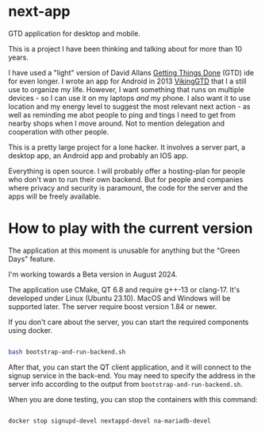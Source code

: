 # next-app
GTD application for desktop and mobile.

This is a project I have been thinking and talking about for more than 10 years.

I have used a "light" version of David Allans [Getting Things Done](https://gettingthingsdone.com) (GTD) 
ide for even longer. I wrote an app for Android in 2013 [VikingGTD](https://github.com/jgaa/VikingGTD)
that I a still use to organize my life. However, I want something that runs on multiple 
devices - so I can use it on my laptops *and* my phone. I also want it to use location 
and my energy level to suggest the most relevant next action - as well as reminding me abot people to 
ping and tings I need to get from nearby shops when I move around. 
Not to mention delegation and cooperation with other people.

This is a pretty large project for a lone hacker. It involves a server part, a desktop app, an Android app
and probably an IOS app.

Everything is open source. I will probably offer a hosting-plan for people who don't wan to run
their own backend. But for people and companies where privacy and security is paramount,
the code for the server and the apps will be freely available.

# How to play with the current version

The application at this moment is unusable for anything but the "Green Days" feature.

I'm working towards a Beta version in August 2024.

The application use CMake, QT 6.8 and require g++-13 or clang-17. It's developed under
Linux (Ubuntu 23.10). MacOS and Windows will be supported later. The server require boost version 1.84 or newer.

If you don't care about the server, you can start the required components using docker.

```sh

bash bootstrap-and-run-backend.sh

```

After that, you can start the QT client application, and it will connect to the signup service
in the back-end. You may need to specify the address in the server info according to the
output from `bootstrap-and-run-backend.sh`.

When you are done testing, you can stop the containers with this command:

```sh

docker stop signupd-devel nextappd-devel na-mariadb-devel

```

